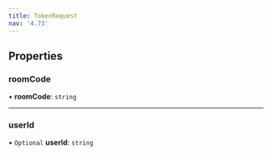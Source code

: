 ```yaml
---
title: TokenRequest
nav: '4.73'
---
```


## Properties

### roomCode

• **roomCode**: `string`

---

### userId

• `Optional` **userId**: `string`
